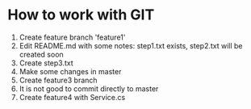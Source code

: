 # How to work with GIT
1. Create feature branch 'feature1'
2. Edit README.md with some notes: step1.txt exists, step2.txt will be created soon
3. Create step3.txt
4. Make some changes in master
5. Create feature3 branch
6. It is not good to commit directly to master
7. Create feature4 with Service.cs
